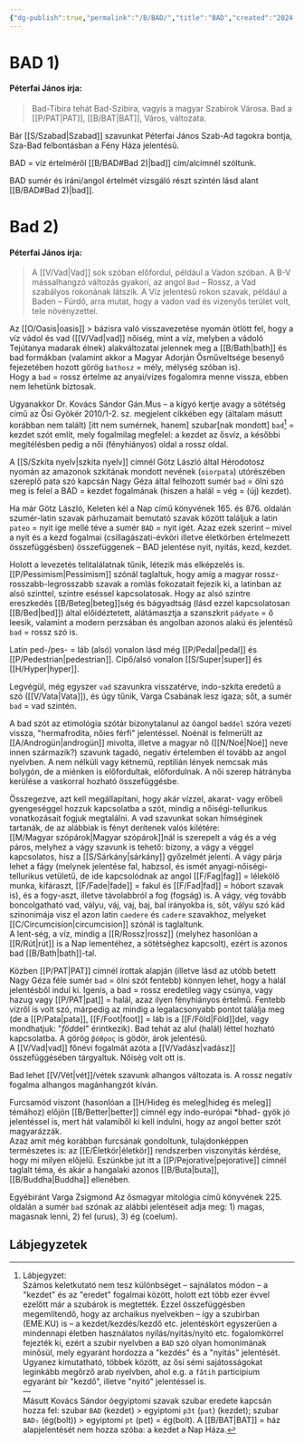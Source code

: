 ```yaml
---
{"dg-publish":true,"permalink":"/B/BAD/","title":"BAD","created":"2024-10-29T16:18","updated":"2025-09-20T02:17"}
---
```



# BAD 1)

#### Péterfai János írja:

> Bad-Tibira tehát Bad-Szibira, vagyis a magyar Szabirok Városa. Bad a [[P/PAT\|PAT]], [[B/BAT\|BAT]], Város, változata.  

Bár [[S/Szabad\|Szabad]] szavunkat Péterfai János Szab-Ad tagokra bontja, Sza-Bad felbontásban a Fény Háza jelentésű.  

BAD = víz értelméről [[B/BAD#Bad 2)\|bad]] cím/alcímnél szóltunk.  

BAD sumér és iráni/angol értelmét vizsgáló részt szintén lásd alant [[B/BAD#Bad 2)\|bad]].  

# Bad 2)

#### Péterfai János írja:

> A [[V/Vad\|Vad]] sok szóban előfordul, például a Vadon szóban. A B-V mássalhangzó változás gyakori, az angol `Bad` – Rossz, a Vad szabályos rokonának látszik. A Víz jelentésű rokon szavak, például a Baden – Fürdő, arra mutat, hogy a vadon vad és vizenyős terület volt, tele növényzettel.  

Az [[O/Oasis\|oasis]] > bázisra való visszavezetése nyomán ötlött fel, hogy a víz vádol és vad ([[V/Vad\|vad]] nőiség, mint a víz, melyben a vádoló Tejútanya madarak élnek) alakváltozatai jelennek meg a [[B/Bath\|bath]] és bad formákban (valamint akkor a Magyar Adorján Ősműveltsége besenyő fejezetében hozott görög `bathosz` = mély, mélység szóban is).  
Hogy a `bad` = rossz értelme az anyai/vizes fogalomra menne vissza, ebben nem lehetünk biztosak.  

Ugyanakkor Dr. Kovács Sándor Gán.Mus – a kígyó kertje avagy a sötétség című az Ősi Gyökér 2010/1-2. sz. megjelent cikkében egy (általam másutt korábban nem talált) \[itt nem sumérnek, hanem\] szubar\[nak mondott\] `bad`[^1] = kezdet szót említ, mely fogalmilag megfelel: a kezdet az ősvíz, a későbbi megítélésben pedig a női (fényhiányos) oldal a rossz oldal.  

A [[S/Szkíta nyelv\|szkíta nyelv]] címnél Götz László által Hérodotosz nyomán az amazonok szkítának mondott nevének (`oiorpata`) utórészében szereplő pata szó kapcsán Nagy Géza által felhozott sumér `bad` = ölni szó meg is felel a BAD = kezdet fogalmának (hiszen a halál = vég = (új) kezdet).  

Ha már Götz László, Keleten kél a Nap című könyvének 165. és 876. oldalán szumér-latin szavak párhuzamait bemutató szavak között találjuk a latin `pateo` = nyit ige mellé téve a sumér `BAD` = nyit igét. Azaz ezek szerint – mivel a nyit és a kezd fogalmai (csillagászati-évköri illetve életkörben értelmezett összefüggésben) összefüggenek – BAD jelentése nyit, nyitás, kezd, kezdet.  

Holott a levezetés telitalálatnak tűnik, létezik más elképzelés is. [[P/Pessimism\|Pessimism]] szónál taglaltuk, hogy amíg a magyar rossz-rosszabb-legrosszabb szavak a romlás fokozatait fejezik ki, a latinban az alsó szinttel, szintre eséssel kapcsolatosak. Hogy az alsó szintre ereszkedés [[B/Beteg\|beteg]]ség és bágyadtság (lásd ezzel kapcsolatosan [[B/Bed\|bed]]) által előidéztetett, alátámasztja a szanszkrit `pádyate` = ő leesik, valamint a modern perzsában és angolban azonos alakú és jelentésű `bad` = rossz szó is.  



Latin ped-/pes- = láb (alsó) vonalon lásd még [[P/Pedal\|pedal]] és [[P/Pedestrian\|pedestrian]]. Cipő/alsó vonalon [[S/Super\|super]] és [[H/Hyper\|hyper]].  

Legvégül, még egyszer `vad` szavunkra visszatérve, indo-szkíta eredetű a szó ([[V/Vata\|Vata]]), és úgy tűnik, Varga Csabának lesz igaza; sőt, a sumér `bad` = vad szintén.  

A bad szót az etimológia szótár bizonytalanul az óangol `bæddel` szóra vezeti vissza, "hermafrodita, nőies férfi" jelentéssel. Noénál is felmerült az [[A/Androgün\|androgün]] mivolta, illetve a magyar nő ([[N/Noé\|Noé]] neve innen származik?) szavunk tagadó, negatív értelemben él tovább az angol nyelvben. A nem nélküli vagy kétnemű, reptilián lények nemcsak más bolygón, de a miénken is előfordultak, előfordulnak. A női szerep hátrányba kerülése a vaskorral hozható összefüggésbe.  

Összegezve, azt kell megállapítani, hogy akár vízzel, akarat- vagy erőbeli gyengeséggel hozzuk kapcsolatba a szót, mindig a nőiségi-tellurikus vonatkozásait fogjuk megtalálni. A vad szavunkat sokan hímséginek tartanák, de az alábbiak is fényt derítenek valós kilétére:  
[[M/Magyar szópárok\|Magyar szópárok]]nál is szerepelt a vág és a vég páros, melyhez a vágy szavunk is tehető: bizony, a vágy a véggel kapcsolatos, hisz a [[S/Sárkány\|sárkány]] győzelmét jelenti. A vágy párja lehet a fágy (melynek jelentése fal, habzsol, és ismét anyagi-nőiségi-tellurikus vetületű, de ide kapcsolódnak az angol [[F/Fag\|fag]] = lélekölő munka, kifáraszt, [[F/Fade\|fade]] = fakul és [[F/Fad\|fad]] = hóbort szavak is), és a fogy-aszt, illetve távolabbról a fog (fogság) is. A vágy, vég tovább boncolgatható vad, vályu, váj, vaj, baj, bal irányokba is, sőt, vályu szó kád szinonimája visz el azon latin `caedere` és `cadere` szavakhoz, melyeket [[C/Circumcision\|circumcision]] szónál is taglaltunk.  
A lent-ség, a víz, mindig a [[R/Rossz\|rossz]] (melyhez hasonlóan a [[R/Rút\|rút]] is a Nap lementéhez, a sötétséghez kapcsolt), ezért is azonos bad [[B/Bath\|bath]]-tal.  

Közben [[P/PAT\|PAT]] címnél írottak alapján (illetve lásd az utóbb betett Nagy Géza féle sumér `bad` = ölni szót fentebb) könnyen lehet, hogy a halál jelentésből indul ki. Igenis, a bad = rossz eredetileg vagy csúnya, vagy hazug vagy [[P/PAT\|pat]] = halál, azaz ilyen fényhiányos értelmű. Fentebb vízről is volt szó, márpedig az mindig a legalacsonyabb pontot találja meg (de a [[P/Pata\|pata]], [[F/Foot\|foot]] = láb is a [[F/Föld\|Föld]]del, vagy mondhatjuk: "*főd*del" érintkezik). Bad tehát az alul (halál) léttel hozható kapcsolatba. A görög `βόθρος` is gödör, árok jelentésű.  
A [[V/Vad\|vad]] főnévi fogalmát azóta a [[V/Vadász\|vadász]] összefüggésében tárgyaltuk. Nőiség volt ott is.  

Bad lehet [[V/Vét\|vét]]/vétek szavunk alhangos változata is. A rossz negatív fogalma alhangos magánhangzót kíván.  

Furcsamód viszont (hasonlóan a [[H/Hideg és meleg\|hideg és meleg]] témához) előjön [[B/Better\|better]] címnél egy indo-európai \*bhad- gyök jó jelentéssel is, mert hát valamiből ki kell indulni, hogy az angol better szót magyarázzák.  
Azaz amit még korábban furcsának gondoltunk, tulajdonképpen természetes is: az [[E/Életkör\|életkör]] rendszerben viszonyítás kérdése, hogy mi milyen előjelű. 
Eszünkbe jut itt a [[P/Pejorative\|pejorative]] címnél taglalt téma, és akár a hangalaki azonos [[B/Buta\|buta]], [[B/Buddha\|Buddha]] ellenében.  

Egyébiránt Varga Zsigmond Az ősmagyar mitológia című könyvének 225. oldalán a sumér `bad` szónak az alábbi jelentéseit adja meg: 1) magas, magasnak lenni, 2) fel (urus), 3) ég (coelum).  

## Lábjegyzetek

[^1]: Lábjegyzet:  
Számos keletkutató nem tesz különbséget – sajnálatos módon – a "kezdet" és az "eredet" fogalmai között, holott ezt több ezer évvel ezelőtt már a szubárok is megtették. Ezzel összefüggésben megemlítendő, hogy az archaikus nyelvekben – így a szubirban (EME.KU) is – a kezdet/kezdés/kezdő etc. jelentéskört egyszerűen a mindennapi életben használatos nyílás/nyitás/nyitó etc. fogalomkörrel fejezték ki, ezért a szubir nyelvben a `BAD` szó olyan homonimának minősül, mely egyaránt hordozza a "kezdés" és a "nyitás" jelentését. Ugyanez kimutatható, többek között, az ősi sémi sajátosságokat leginkább megőrző arab nyelvben, ahol e.g. a `fâtih` participium egyaránt bír "kezdő", illetve "nyitó" jelentéssel is.  
—  
Másutt Kovács Sándor óegyiptomi szavak szubar eredete kapcsán hozza fel: szubar `BAD` (kezdet) > egyiptomi `p3t` (`pat`) (kezdet); szubar `BAD₅` (ég(bolt)) > egyiptomi `pt` (pet) = ég(bolt). A [[B/BAT\|BAT]] = ház alapjelentését nem hozza szóba: a kezdet a Nap Háza.  